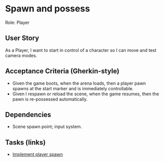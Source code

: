 # Spawn and possess

Role: Player

## User Story

As a Player, I want to start in control of a character so I can move and test camera modes.

## Acceptance Criteria (Gherkin-style)

- Given the game boots, when the arena loads, then a player pawn spawns at the start marker and is immediately controllable.
- Given I respawn or reload the scene, when the game resumes, then the pawn is re-possessed automatically.

## Dependencies

- Scene spawn point; input system.

## Tasks (links)

- [Implement player spawn](./tasks/implement-player-spawn.md)
